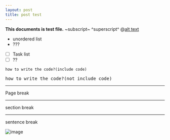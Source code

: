 ```yaml
---
layout: post
title: post test
---
```

**This documents is test file.**
~subscript~
^superscript^
@[alt text](www.naver.com)
- unordered list
- ???
- [ ] Task list
- [ ] ??
<pre><code>how to write the code?(include code)
</code></pre>
<pre>how to write the code?(not include code)
</pre>
* * *
Page break
- - -
section break
_ _ _
sentence break

![image](http://)
